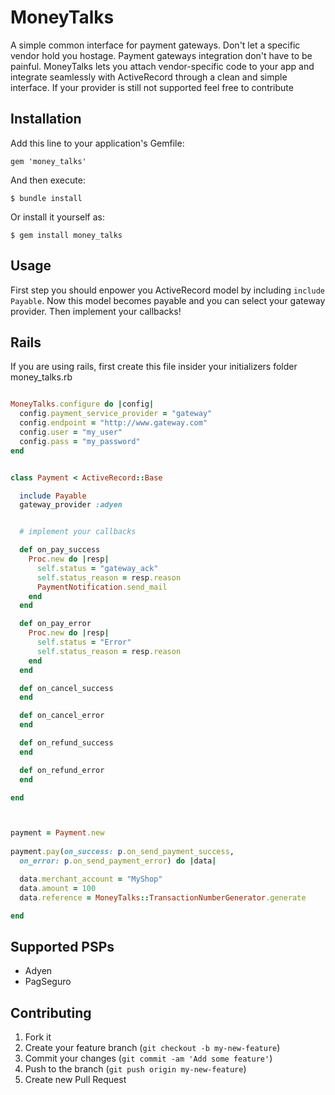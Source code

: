 # MoneyTalks

A simple common interface for payment gateways. Don't let a specific vendor hold
you hostage. Payment gateways integration don't have to be
painful. MoneyTalks lets you attach vendor-specific code to your app 
and integrate seamlessly with ActiveRecord through a clean and simple interface.
If your provider is still not supported feel free to contribute

## Installation

Add this line to your application's Gemfile:

    gem 'money_talks'

And then execute:

    $ bundle install

Or install it yourself as:

    $ gem install money_talks

## Usage

First step you should enpower you ActiveRecord model by including ``include
Payable``. Now this model becomes payable and you can select your gateway
provider. Then implement your callbacks!

## Rails

If you are using rails, first create this file insider your initializers folder money_talks.rb

```ruby

MoneyTalks.configure do |config|
  config.payment_service_provider = "gateway"
  config.endpoint = "http://www.gateway.com"
  config.user = "my_user"
  config.pass = "my_password"
end

```


``` ruby

class Payment < ActiveRecord::Base

  include Payable
  gateway_provider :adyen


  # implement your callbacks

  def on_pay_success
    Proc.new do |resp|
      self.status = "gateway_ack"
      self.status_reason = resp.reason
      PaymentNotification.send_mail
    end
  end

  def on_pay_error
    Proc.new do |resp|
      self.status = "Error"
      self.status_reason = resp.reason
    end
  end

  def on_cancel_success
  end

  def on_cancel_error
  end

  def on_refund_success
  end

  def on_refund_error
  end

end
```

```ruby


payment = Payment.new
 
payment.pay(on_success: p.on_send_payment_success, 
  on_error: p.on_send_payment_error) do |data|

  data.merchant_account = "MyShop"
  data.amount = 100
  data.reference = MoneyTalks::TransactionNumberGenerator.generate

end

```

## Supported PSPs

  - Adyen
  - PagSeguro

## Contributing

1. Fork it
2. Create your feature branch (`git checkout -b my-new-feature`)
3. Commit your changes (`git commit -am 'Add some feature'`)
4. Push to the branch (`git push origin my-new-feature`)
5. Create new Pull Request
